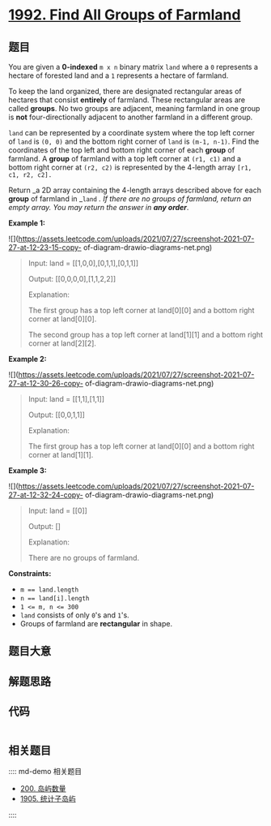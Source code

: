 # [1992. Find All Groups of Farmland](https://leetcode.com/problems/find-all-groups-of-farmland)

## 题目

You are given a **0-indexed** `m x n` binary matrix `land` where a `0`
represents a hectare of forested land and a `1` represents a hectare of
farmland.

To keep the land organized, there are designated rectangular areas of hectares
that consist **entirely** of farmland. These rectangular areas are called
**groups**. No two groups are adjacent, meaning farmland in one group is
**not** four-directionally adjacent to another farmland in a different group.

`land` can be represented by a coordinate system where the top left corner of
`land` is `(0, 0)` and the bottom right corner of `land` is `(m-1, n-1)`. Find
the coordinates of the top left and bottom right corner of each **group** of
farmland. A **group** of farmland with a top left corner at `(r1, c1)` and a
bottom right corner at `(r2, c2)` is represented by the 4-length array `[r1,
c1, r2, c2].`

Return _a 2D array containing the 4-length arrays described above for each
**group** of farmland in _`land` _. If there are no groups of farmland, return
an empty array. You may return the answer in **any order**_.



**Example 1:**

![](https://assets.leetcode.com/uploads/2021/07/27/screenshot-2021-07-27-at-12-23-15-copy-
of-diagram-drawio-diagrams-net.png)

> Input: land = [[1,0,0],[0,1,1],[0,1,1]]
> 
> Output: [[0,0,0,0],[1,1,2,2]]
> 
> Explanation:
> 
> The first group has a top left corner at land[0][0] and a bottom right corner at land[0][0].
> 
> The second group has a top left corner at land[1][1] and a bottom right corner at land[2][2].

**Example 2:**

![](https://assets.leetcode.com/uploads/2021/07/27/screenshot-2021-07-27-at-12-30-26-copy-
of-diagram-drawio-diagrams-net.png)

> Input: land = [[1,1],[1,1]]
> 
> Output: [[0,0,1,1]]
> 
> Explanation:
> 
> The first group has a top left corner at land[0][0] and a bottom right corner at land[1][1].

**Example 3:**

![](https://assets.leetcode.com/uploads/2021/07/27/screenshot-2021-07-27-at-12-32-24-copy-
of-diagram-drawio-diagrams-net.png)

> Input: land = [[0]]
> 
> Output: []
> 
> Explanation:
> 
> There are no groups of farmland.

**Constraints:**

  * `m == land.length`
  * `n == land[i].length`
  * `1 <= m, n <= 300`
  * `land` consists of only `0`'s and `1`'s.
  * Groups of farmland are **rectangular** in shape.


## 题目大意

## 解题思路

## 代码

```javascript

```

## 相关题目

:::: md-demo 相关题目
- [200. 岛屿数量](https://leetcode.com/problems/number-of-islands)
- [1905. 统计子岛屿](https://leetcode.com/problems/count-sub-islands)

::::
